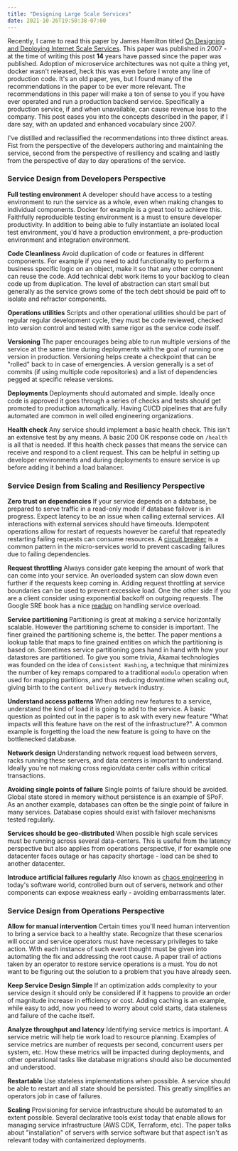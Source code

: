 ```yaml
---
title: "Designing Large Scale Services"
date: 2021-10-26T19:50:38-07:00
---
```

Recently, I came to read this paper by James Hamilton titled [On Designing and Deploying Internet Scale Services](https://www.usenix.org/legacy/event/lisa07/tech/full_papers/hamilton/hamilton.pdf). This paper was published in 2007 - at the time of writing this post **14** years have passed since the paper was published. Adoption of microservice architectures was not quite a thing yet, docker wasn't released, heck this was even before I wrote any line of production code. It's an old paper, yes, but I found many of the recommendations in the paper to be ever more relevant. The recommendations in this paper will make a ton of sense to you if you have ever operated and run a production backend service. Specifically a production service, if and when unavailable, can cause revenue loss to the company. This post eases you into the concepts described in the paper, if I dare say, with an updated and enhanced vocabulary since 2007.

I've distilled and reclassified the recommendations into three distinct areas. Fist from the perspective of the developers authoring and maintaining the service, second from the perspective of resiliency and scaling and lastly from the perspective of day to day operations of the service.

### Service Design from Developers Perspective

**Full testing environment**
A developer should have access to a testing environment to run the service as a whole, even when making changes to individual components. Docker for example is a great tool to achieve this. Faithfully reproducible testing environment is a must to ensure developer productivity. In addition to being able to fully instantiate an isolated local test environment, you'd have a production environment, a pre-production environment and integration environment.

**Code Cleanliness**
Avoid duplication of code or features in different components. For example if you need to add functionality to perform a business specific logic on an object, make it so that any other component can reuse the code. Add technical debt work items to your backlog to clean code up from duplication. The level of abstraction can start small but generally as the service grows some of the tech debt should be paid off to isolate and refractor components.

**Operations utilities**
Scripts and other operational utilities should be part of regular regular development cycle, they must be code reviewed, checked into version control and tested with same rigor as the service code itself.

**Versioning**
The paper encourages being able to run multiple versions of the service at the same time during deployments with the goal of running one version in production. Versioning helps create a checkpoint that can be "rolled" back to in case of emergencies. A version generally is a set of commits (if using multiple code repositories) and a list of dependencies pegged at specific release versions.

**Deployments**
Deployments should automated and simple. Ideally once code is approved it goes through a series of checks and tests should get promoted to production automatically. Having CI/CD pipelines that are fully automated are common in well oiled engineering organizations.

**Health check**
Any service should implement a basic health check. This isn't an extensive test by any means. A basic 200 OK response code on `/health` is all that is needed. If this health check passes that means the service can receive and respond to a client request. This can be helpful in setting up developer environments and during deployments to ensure service is up before adding
it behind a load balancer.

### Service Design from Scaling and Resiliency Perspective
**Zero trust on dependencies**
If your service depends on a database, be prepared to serve traffic in a read-only mode if database failover is in progress. Expect latency to be an issue when calling external services. All interactions with external services should have timeouts. Idempotent operations allow for restart of requests however be careful that repeatedly restarting failing requests can consume resources. A [circuit breaker](!https://martinfowler.com/bliki/CircuitBreaker.html) is a common pattern in the micro-services world to prevent cascading failures due to failing dependencies.

**Request throttling**
Always consider gate keeping the amount of work that can come into your service. An overloaded system can slow down even further if the requests keep coming in. Adding request throttling at service boundaries can be used to prevent excessive load. One the other side if you are a client consider using exponential backoff on outgoing requests. The Google SRE book has a nice [readup](https://sre.google/sre-book/handling-overload/) on handling service overload.

**Service partitioning**
Partitioning is great at making a service horizontally scalable. However the partitioning scheme to consider is important. The finer grained the partitioning scheme is, the better. The paper mentions a lookup table that maps to fine grained entities on which the partitioning is based on. Sometimes service partitioning goes hand in hand with how your datastores are partitioned. To give you some trivia, Akamai technologies was founded on the idea of `Consistent Hashing`, a technique that minimizes the number of key remaps compared to a traditional `modulo` operation when used for mapping partitions, and thus reducing downtime when scaling out, giving birth to the `Content Delivery Network` industry.

**Understand access patterns**
When adding new features to a service, understand the kind of load it is going to add to the service. A basic question as pointed out in the paper is to ask with every new feature "What impacts will this feature have on the rest of the infrastructure?". A common example is forgetting the load the new feature is going to have on the bottlenecked database.

**Network design**
Understanding network request load between servers, racks running these servers, and data centers is important to understand. Ideally you're not making cross region/data center calls within critical transactions.

**Avoiding single points of failure**
Single points of failure should be avoided. Global state stored in memory without persistence is an example of SPoF. As an another example, databases can often be the single point of failure in many services. Database copies should exist with failover mechanisms tested regularly.

**Services should be geo-distributed**
When possible high scale services must be running across several data-centers. This is useful from the latency perspective but also applies from operations perspective, if for example one datacenter faces outage or has capacity shortage - load can be shed to another datacenter.

**Introduce artificial failures regularly**
Also known as [chaos engineering](https://netflix.github.io/chaosmonkey/) in today's software world, controlled burn out of servers, network and other components can expose weakness early - avoiding embarrassments later.

### Service Design from Operations Perspective
**Allow for manual intervention**
Certain times you'll need human intervention to bring a service back to a healthy state. Recognize that these scenarios will occur and service operators must have necessary privileges to take action. With each instance of such event thought must be given into automating the fix and addressing the root cause. A paper trail of actions taken by an operator to restore service operations is a must. You do not want to be figuring out the solution to a problem that you have already seen.

**Keep Service Design Simple**
If an optimization adds complexity to your service design it should only be considered if it happens to provide an order of magnitude increase in efficiency or cost. Adding caching is an example, while easy to add, now you need to worry about cold starts, data staleness and failure of the cache itself.

**Analyze throughput and latency**
Identifying service metrics is important. A service metric will help tie work load to resource planning. Examples of service metrics are number of requests per second, concurrent users per system, etc. How these metrics will be impacted during deployments, and other operational tasks like database migrations should also be documented and understood.

**Restartable**
Use stateless implementations when possible. A service should be able to restart and all state should be persisted. This greatly simplifies an operators job in case of failures.

**Scaling**
Provisioning for service infrastructure should be automated to an extent possible. Several declarative tools exist today that enable allows for managing service infrastructure (AWS CDK, Terraform, etc). The paper talks about "installation" of servers with service software but that aspect isn't as relevant today with containerized deployments.
